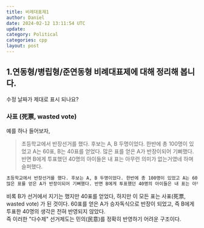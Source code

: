 ```yaml
---
title: 비례대표제1
author: Daniel
date: 2024-02-12 13:11:54 UTC
update:
category: Political
categories: cpp
layout: post
---
```



## 1.연동형/병립형/준연동형 비례대표제에 대해 정리해 봅니다.

수정 날짜가 제대로 표시 되나요?

### 사표 (死票, wasted vote)
예를 하나 들어보자,

> 초등학교에서 반장선거를 했다. 후보는 A, B 두명이었다. 한반에 총 100명이 있었고 A는 60표, B는 40표를 얻었다. 
> 많은 표를 얻은 A가 반장이되어 기뻐했다. 반면 B에게 투표했던 40명의 아이들은 내 표는 아무런 의미가 없는거였네 하며 슬퍼했다.

```txt
초등학교에서 반장선거를 했다. 후보는 A, B 두명이었다. 한반에 총 100명이 있었고 A는 60표, B는 40표를 얻었다. 
많은 표를 얻은 A가 반장이되어 기뻐했다. 반면 B에게 투표했던 40명의 아이들은 내 표는 아무런 의미가 없는거였네 하며 슬퍼했다.
```

비록 B가 선거에서 지기는 했지만 40표를 얻었다, 하지만 이 모든 표는 사표(死票, wasted vote) 가 된 것이다.
60표를 얻은 A가 승자독식으로 반장이 되었고, 즉 B에게 투표한 40명의 생각은 전혀 반영되지 않았다.  
즉 이러한 "다수제" 선거제도는 민의(民意)를 정확히 반영하기 어려운 구조이다.

